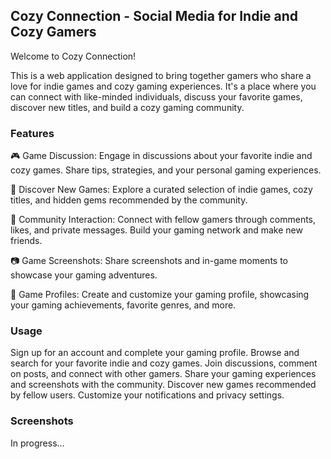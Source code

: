 ## Cozy Connection - Social Media for Indie and Cozy Gamers

Welcome to Cozy Connection!

This is a web application designed to bring together gamers who share a love for indie games and cozy gaming experiences. It's a place where you can connect with like-minded individuals, discuss your favorite games, discover new titles, and build a cozy gaming community.

### Features

🎮 Game Discussion: Engage in discussions about your favorite indie and cozy games. Share tips, strategies, and your personal gaming experiences.

🌟 Discover New Games: Explore a curated selection of indie games, cozy titles, and hidden gems recommended by the community.

💬 Community Interaction: Connect with fellow gamers through comments, likes, and private messages. Build your gaming network and make new friends.

📷 Game Screenshots: Share screenshots and in-game moments to showcase your gaming adventures.

🔗 Game Profiles: Create and customize your gaming profile, showcasing your gaming achievements, favorite genres, and more.

### Usage

Sign up for an account and complete your gaming profile.
Browse and search for your favorite indie and cozy games.
Join discussions, comment on posts, and connect with other gamers.
Share your gaming experiences and screenshots with the community.
Discover new games recommended by fellow users.
Customize your notifications and privacy settings.

### Screenshots

In progress...
